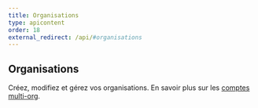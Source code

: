 ```yaml
---
title: Organisations
type: apicontent
order: 18
external_redirect: /api/#organisations
---
```

## Organisations
Créez, modifiez et gérez vos organisations. En savoir plus sur les [comptes multi-org][1].

[1]: /fr/account_management/multi_organization
